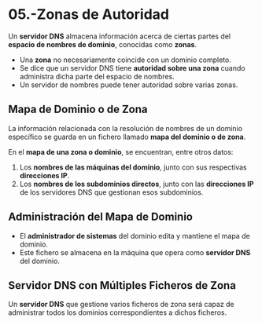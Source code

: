 # 05.-Zonas de Autoridad

Un **servidor DNS** almacena información acerca de ciertas partes del **espacio de nombres de dominio**, conocidas como **zonas**.

- Una **zona** no necesariamente coincide con un dominio completo.
- Se dice que un servidor DNS tiene **autoridad sobre una zona** cuando administra dicha parte del espacio de nombres.
- Un servidor de nombres puede tener autoridad sobre varias zonas.

## Mapa de Dominio o de Zona

La información relacionada con la resolución de nombres de un dominio específico se guarda en un fichero llamado **mapa del dominio o de zona**.

En el **mapa de una zona o dominio**, se encuentran, entre otros datos:

1. Los **nombres de las máquinas del dominio**, junto con sus respectivas **direcciones IP**.
2. Los **nombres de los subdominios directos**, junto con las **direcciones IP** de los servidores DNS que gestionan esos subdominios.

## Administración del Mapa de Dominio

- El **administrador de sistemas** del dominio edita y mantiene el mapa de dominio.
- Este fichero se almacena en la máquina que opera como **servidor DNS** del dominio.

## Servidor DNS con Múltiples Ficheros de Zona

Un **servidor DNS** que gestione varios ficheros de zona será capaz de administrar todos los dominios correspondientes a dichos ficheros.

